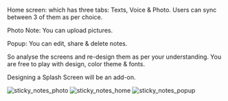 Home screen: which has three tabs: Texts, Voice & Photo. Users can sync between 3 of them as per choice.

Photo Note: You can upload pictures.

Popup: You can edit, share & delete notes.

So analyse the screens and re-design them as per your understanding.
You are free to play with design, color theme & fonts.

Designing a Splash Screen will be an add-on.

![sticky_notes_photo](https://user-images.githubusercontent.com/1909242/165552986-53a47d54-45b2-43d9-87ae-51eb1bc781e7.png)
![sticky_notes_home](https://user-images.githubusercontent.com/1909242/165552992-004b57cc-f12f-44e6-8a16-8dcc6cb3267e.png)
![sticky_notes_popup](https://user-images.githubusercontent.com/1909242/165553003-97707d38-1ad2-4b58-8cef-fa2c5d66cb01.png)
